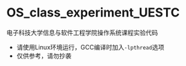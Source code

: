 # OS_class_experiment_UESTC
电子科技大学信息与软件工程学院操作系统课程实验代码
- 请使用Linux环境运行，GCC编译时加入`-lpthread`选项
- 仅供参考，请勿抄袭

